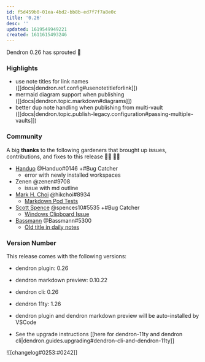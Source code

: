 ```yaml
---
id: f5d459b0-01ea-4bd2-bb8b-ed7f7f7a8e0c
title: '0.26'
desc: ''
updated: 1619549949221
created: 1611615493246
---
```

Dendron 0.26 has sprouted 🌱

### Highlights

- use note titles for link names ([[docs|dendron.ref.config#usenotetitleforlink]])
- mermaid diagram support when publishing ([[docs|dendron.topic.markdown#diagrams]])
- better dup note handling when publishing from multi-vault ([[docs|dendron.topic.publish-legacy.configuration#passing-multiple-vaults]])

### Community

A big **thanks** to the following gardeners that brought up issues, contributions, and fixes to this release :man_farmer: :woman_farmer: 

- [Handuo](https://github.com/zhanghanduo) @Handuo#0146 +#Bug Catcher
  - error with newly installed workspaces
- Zenen @zenen#9708 
  - issue with md outline 
- [Mark H. Choi](https://github.com/hikchoi/cerebrarium) @hikchoi#8934 
  - [Markdown Pod Tests](https://github.com/dendronhq/dendron/pull/458)
- [Scott Spence](https://github.com/spences10) @spences10#5535 +#Bug Catcher
  - [Windows Clipboard Issue](https://github.com/dendronhq/dendron/issues/465)
- [Bassmann](https://github.com/Bassmann) @Bassmann#5300 
  - [Old title in daily notes](https://github.com/dendronhq/dendron/issues/461)

### Version Number

This release comes with the following versions:

- dendron plugin: 0.26

- dendron markdown preview: 0.10.22

- dendron cli: 0.26

- dendron 11ty: 1.26

- dendron plugin and dendron markdown preview will be auto-installed by VSCode

- See the upgrade instructions [[here for dendron-11ty and dendron cli|dendron.guides.upgrading#dendron-cli-and-dendron-11ty]]

![[changelog#0253:#0242]]


